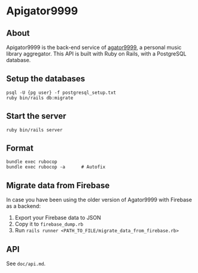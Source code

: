 # Apigator9999

## About

Apigator9999 is the back-end service of [agator9999](https://github.com/agatheblues/agator9999), a personal music library aggregator. This API is built with Ruby on Rails, with a PostgreSQL database. 

## Setup the databases

```
psql -U {pg user} -f postgresql_setup.txt
ruby bin/rails db:migrate
```

## Start the server

```
ruby bin/rails server
```

## Format

```
bundle exec rubocop
bundle exec rubocop -a      # Autofix
```

## Migrate data from Firebase

In case you have been using the older version of Agator9999 with Firebase as a backend:

1. Export your Firebase data to JSON
2. Copy it to `firebase_dump.rb`
3. Run `rails runner <PATH_TO_FILE/migrate_data_from_firebase.rb>`


## API

See `doc/api.md`.
